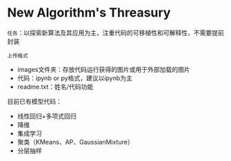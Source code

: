 # New Algorithm's Threasury

`任务`：以探索新算法及其应用为主，注重代码的可移植性和可解释性，不需要提前封装

`上传格式`
+ images文件夹：存放代码运行获得的图片或用于外部加载的图片
+ 代码：ipynb or py格式，建议以ipynb为主
+ readme.txt：姓名/代码功能

目前已有模型代码：
+ 线性回归+多项式回归
+ 降维
+ 集成学习
+ 聚类（KMeans、AP、GaussianMixture）
+ 分层抽样

